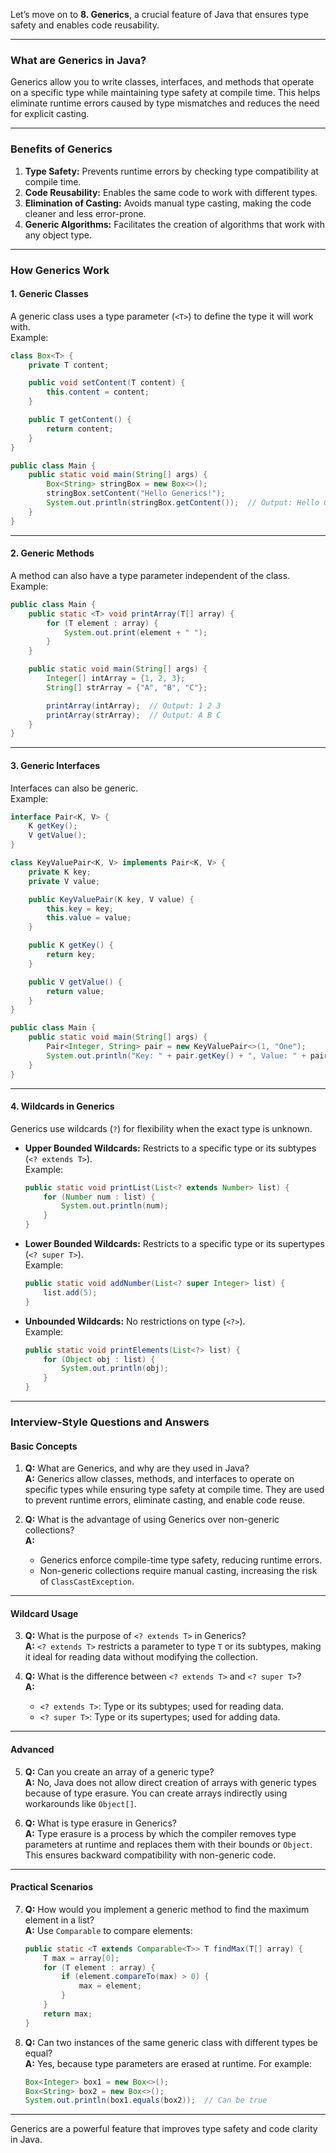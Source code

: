 Let’s move on to **8. Generics**, a crucial feature of Java that ensures type safety and enables code reusability.

---

### **What are Generics in Java?**

Generics allow you to write classes, interfaces, and methods that operate on a specific type while maintaining type safety at compile time. This helps eliminate runtime errors caused by type mismatches and reduces the need for explicit casting.

---

### **Benefits of Generics**
1. **Type Safety:** Prevents runtime errors by checking type compatibility at compile time.  
2. **Code Reusability:** Enables the same code to work with different types.  
3. **Elimination of Casting:** Avoids manual type casting, making the code cleaner and less error-prone.  
4. **Generic Algorithms:** Facilitates the creation of algorithms that work with any object type.

---

### **How Generics Work**

#### **1. Generic Classes**
A generic class uses a type parameter (`<T>`) to define the type it will work with.  
Example:
```java
class Box<T> {
    private T content;

    public void setContent(T content) {
        this.content = content;
    }

    public T getContent() {
        return content;
    }
}

public class Main {
    public static void main(String[] args) {
        Box<String> stringBox = new Box<>();
        stringBox.setContent("Hello Generics!");
        System.out.println(stringBox.getContent());  // Output: Hello Generics!
    }
}
```

---

#### **2. Generic Methods**
A method can also have a type parameter independent of the class.  
Example:
```java
public class Main {
    public static <T> void printArray(T[] array) {
        for (T element : array) {
            System.out.print(element + " ");
        }
    }

    public static void main(String[] args) {
        Integer[] intArray = {1, 2, 3};
        String[] strArray = {"A", "B", "C"};

        printArray(intArray);  // Output: 1 2 3
        printArray(strArray);  // Output: A B C
    }
}
```

---

#### **3. Generic Interfaces**
Interfaces can also be generic.  
Example:
```java
interface Pair<K, V> {
    K getKey();
    V getValue();
}

class KeyValuePair<K, V> implements Pair<K, V> {
    private K key;
    private V value;

    public KeyValuePair(K key, V value) {
        this.key = key;
        this.value = value;
    }

    public K getKey() {
        return key;
    }

    public V getValue() {
        return value;
    }
}

public class Main {
    public static void main(String[] args) {
        Pair<Integer, String> pair = new KeyValuePair<>(1, "One");
        System.out.println("Key: " + pair.getKey() + ", Value: " + pair.getValue());
    }
}
```

---

#### **4. Wildcards in Generics**
Generics use wildcards (`?`) for flexibility when the exact type is unknown.

- **Upper Bounded Wildcards:** Restricts to a specific type or its subtypes (`<? extends T>`).  
  Example:
  ```java
  public static void printList(List<? extends Number> list) {
      for (Number num : list) {
          System.out.println(num);
      }
  }
  ```

- **Lower Bounded Wildcards:** Restricts to a specific type or its supertypes (`<? super T>`).  
  Example:
  ```java
  public static void addNumber(List<? super Integer> list) {
      list.add(5);
  }
  ```

- **Unbounded Wildcards:** No restrictions on type (`<?>`).  
  Example:
  ```java
  public static void printElements(List<?> list) {
      for (Object obj : list) {
          System.out.println(obj);
      }
  }
  ```

---

### **Interview-Style Questions and Answers**

#### **Basic Concepts**
1. **Q:** What are Generics, and why are they used in Java?  
   **A:** Generics allow classes, methods, and interfaces to operate on specific types while ensuring type safety at compile time. They are used to prevent runtime errors, eliminate casting, and enable code reuse.

2. **Q:** What is the advantage of using Generics over non-generic collections?  
   **A:**  
   - Generics enforce compile-time type safety, reducing runtime errors.  
   - Non-generic collections require manual casting, increasing the risk of `ClassCastException`.

---

#### **Wildcard Usage**
3. **Q:** What is the purpose of `<? extends T>` in Generics?  
   **A:** `<? extends T>` restricts a parameter to type `T` or its subtypes, making it ideal for reading data without modifying the collection.

4. **Q:** What is the difference between `<? extends T>` and `<? super T>`?  
   **A:**  
   - `<? extends T>`: Type or its subtypes; used for reading data.  
   - `<? super T>`: Type or its supertypes; used for adding data.

---

#### **Advanced**
5. **Q:** Can you create an array of a generic type?  
   **A:** No, Java does not allow direct creation of arrays with generic types because of type erasure. You can create arrays indirectly using workarounds like `Object[]`.

6. **Q:** What is type erasure in Generics?  
   **A:** Type erasure is a process by which the compiler removes type parameters at runtime and replaces them with their bounds or `Object`. This ensures backward compatibility with non-generic code.

---

#### **Practical Scenarios**
7. **Q:** How would you implement a generic method to find the maximum element in a list?  
   **A:** Use `Comparable` to compare elements:  
   ```java
   public static <T extends Comparable<T>> T findMax(T[] array) {
       T max = array[0];
       for (T element : array) {
           if (element.compareTo(max) > 0) {
               max = element;
           }
       }
       return max;
   }
   ```

8. **Q:** Can two instances of the same generic class with different types be equal?  
   **A:** Yes, because type parameters are erased at runtime. For example:  
   ```java
   Box<Integer> box1 = new Box<>();
   Box<String> box2 = new Box<>();
   System.out.println(box1.equals(box2));  // Can be true
   ```

---

Generics are a powerful feature that improves type safety and code clarity in Java.